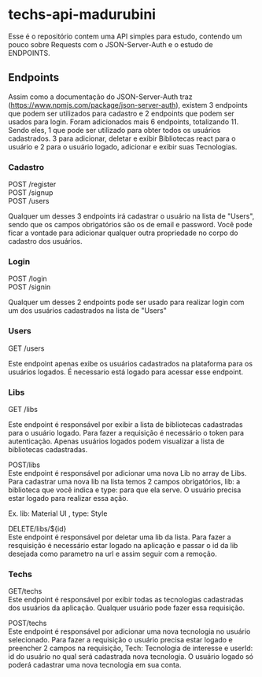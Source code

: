 # techs-api-madurubini

Esse é o repositório contem uma API simples para estudo, contendo um pouco sobre Requests com o JSON-Server-Auth e o estudo de ENDPOINTS.

## Endpoints

Assim como a documentação do JSON-Server-Auth traz (https://www.npmjs.com/package/json-server-auth), existem 3 endpoints que podem ser utilizados para cadastro e 2 endpoints que podem ser usados para login. Foram adicionados mais 6 endpoints, totalizando 11. Sendo eles, 1 que pode ser utilizado para obter todos os usuários cadastrados. 3 para adicionar, deletar e exibir Bibliotecas react para o usuário e 2 para o usuário logado, adicionar e exibir suas Tecnologias.

### Cadastro

POST /register <br/>
POST /signup <br/>
POST /users

Qualquer um desses 3 endpoints irá cadastrar o usuário na lista de "Users", sendo que os campos obrigatórios são os de email e password.
Você pode ficar a vontade para adicionar qualquer outra propriedade no corpo do cadastro dos usuários.

### Login

POST /login <br/>
POST /signin

Qualquer um desses 2 endpoints pode ser usado para realizar login com um dos usuários cadastrados na lista de "Users"

### Users

GET /users<br/>

Este endpoint apenas exibe os usuários cadastrados na plataforma para os usuários logados.
É necessario está logado para acessar esse endpoint.

### Libs

GET /libs<br/>

Este endpoint é responsável por exibir a lista de bibliotecas cadastradas para o usuário logado.
Para fazer a requisição é necessário o token para autenticação.
Apenas usuários logados podem visualizar a lista de bibliotecas cadastradas.

POST/libs<br/>
Este endpoint é responsável por adicionar uma nova Lib no array de Libs.
Para cadastrar uma nova lib na lista temos 2 campos obrigatórios, lib: a biblioteca que você indica e type: para que ela serve.
O usuário precisa estar logado para realizar essa ação.

Ex. lib: Material UI , type: Style

DELETE/libs/${id} <br/>
Este endpoint é responsável por deletar uma lib da lista.
Para fazer a resquisição é necessário estar logado na aplicação e passar o id da lib desejada como parametro na url e assim seguir com a remoção.

### Techs

GET/techs <br/>
Este endpoint é responsável por exibir todas as tecnologias cadastradas dos usuários da aplicação.
Qualquer usuário pode fazer essa requisição.

POST/techs<br/>
Este endpoint é responsável por adicionar uma nova tecnologia no usuário selecionado.
Para fazer a requisição o usuário precisa estar logado e preencher 2 campos na requisição, Tech: Tecnologia de interesse e userId: id do usuário no qual será cadastrada nova tecnologia.
O usuário logado só poderá cadastrar uma nova tecnologia em sua conta.
